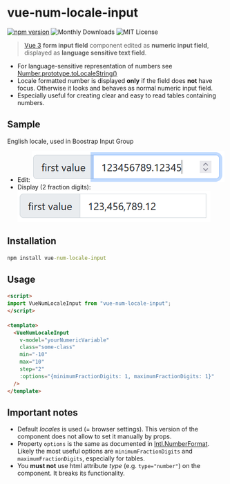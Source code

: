 # vue-num-locale-input

[![npm version](https://img.shields.io/npm/v/vue-num-locale-input.svg)](https://npm.im/vue-num-locale-input) ![Monthly Downloads](https://img.shields.io/npm/dm/vue-num-locale-input.svg?style=flat-square) ![MIT License](https://img.shields.io/npm/l/vue-num-locale-input)

> [Vue 3](https://vuejs.org/) **form input field** component edited as **numeric input field**, displayed as **language sensitive text field**.

* For language-sensitive representation of numbers see [Number.prototype.toLocaleString()](https://developer.mozilla.org/en-US/docs/Web/JavaScript/Reference/Global_Objects/Number/toLocaleString)
* Locale formatted number is displayed **only** if the field does **not** have focus. Otherwise it looks and behaves as normal numeric input field.
* Especially useful for creating clear and easy to read tables containing numbers.

## Sample

English locale, used in Boostrap Input Group

* Edit: ![Input field is edited](field-edit.png)
* Display (2 fraction digits): ![Input field is displayed](field-display.png)

## Installation

```cmd
npm install vue-num-locale-input
```

## Usage

```html
<script>
import VueNumLocaleInput from "vue-num-locale-input";
</script>

<template>
  <VueNumLocaleInput
    v-model="yourNumericVariable"
    class="some-class"
    min="-10"
    max="10"
    step="2"
    :options="{minimumFractionDigits: 1, maximumFractionDigits: 1}"
  />
</template>
```

## Important notes

* Default _locales_ is used (= browser settings). This version of the component does not allow to set it manually by props.
* Property `options` is the same as documented in [Intl.NumberFormat](https://developer.mozilla.org/en-US/docs/Web/JavaScript/Reference/Global_Objects/Intl/NumberFormat). Likely the most useful options are `minimumFractionDigits` and `maximumFractionDigits`, especially for tables.
* You **must not** use html attribute _type_ (e.g. `type="number"`) on the component. It breaks its functionality.
